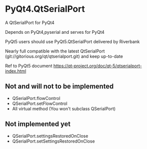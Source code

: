 PyQt4.QtSerialPort
==================

A QtSerialPort for PyQt4

Depends on PyQt4,pyserial and serves for PyQt4 

PyQt5 users should use PyQt5.QtSerialPort delivered by Riverbank

Nearly full compatible with the latest QtSerialPort (git://gitorious.org/qt/qtserialport.git) and keep up-to-date

Ref to PyQt5 document https://qt-project.org/doc/qt-5/qtserialport-index.html

Not and will not to be implemented
----------------------------------

  * QSerialPort.flowControl
  * QSerialPort.setFlowControl
  * All virtual method (You won't subclass QSerialPort)

Not implemented yet
----------------------------------
  * QSerialPort.settingsRestoredOnClose
  * QSerialPort.setSettingsRestoredOnClose

